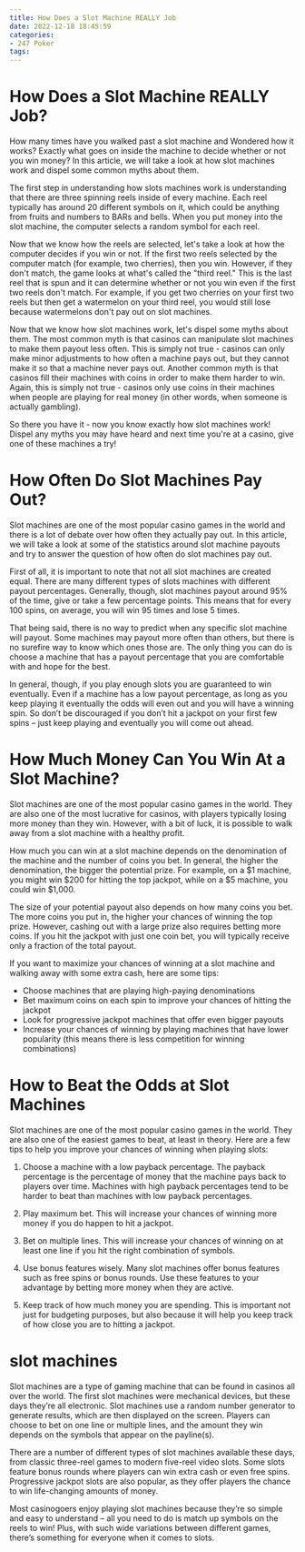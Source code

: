 ```yaml
---
title: How Does a Slot Machine REALLY Job
date: 2022-12-18 18:45:59
categories:
- 247 Poker
tags:
---
```



#  How Does a Slot Machine REALLY Job?

How many times have you walked past a slot machine and Wondered how it works? Exactly what goes on inside the machine to decide whether or not you win money? In this article, we will take a look at how slot machines work and dispel some common myths about them.

The first step in understanding how slots machines work is understanding that there are three spinning reels inside of every machine. Each reel typically has around 20 different symbols on it, which could be anything from fruits and numbers to BARs and bells. When you put money into the slot machine, the computer selects a random symbol for each reel.

Now that we know how the reels are selected, let's take a look at how the computer decides if you win or not. If the first two reels selected by the computer match (for example, two cherries), then you win. However, if they don't match, the game looks at what's called the "third reel." This is the last reel that is spun and it can determine whether or not you win even if the first two reels don't match. For example, if you get two cherries on your first two reels but then get a watermelon on your third reel, you would still lose because watermelons don't pay out on slot machines.

Now that we know how slot machines work, let's dispel some myths about them. The most common myth is that casinos can manipulate slot machines to make them payout less often. This is simply not true - casinos can only make minor adjustments to how often a machine pays out, but they cannot make it so that a machine never pays out. Another common myth is that casinos fill their machines with coins in order to make them harder to win. Again, this is simply not true - casinos only use coins in their machines when people are playing for real money (in other words, when someone is actually gambling).

So there you have it - now you know exactly how slot machines work! Dispel any myths you may have heard and next time you're at a casino, give one of these machines a try!

#  How Often Do Slot Machines Pay Out? 

Slot machines are one of the most popular casino games in the world and there is a lot of debate over how often they actually pay out. In this article, we will take a look at some of the statistics around slot machine payouts and try to answer the question of how often do slot machines pay out.

First of all, it is important to note that not all slot machines are created equal. There are many different types of slots machines with different payout percentages. Generally, though, slot machines payout around 95% of the time, give or take a few percentage points. This means that for every 100 spins, on average, you will win 95 times and lose 5 times.

That being said, there is no way to predict when any specific slot machine will payout. Some machines may payout more often than others, but there is no surefire way to know which ones those are. The only thing you can do is choose a machine that has a payout percentage that you are comfortable with and hope for the best.

In general, though, if you play enough slots you are guaranteed to win eventually. Even if a machine has a low payout percentage, as long as you keep playing it eventually the odds will even out and you will have a winning spin. So don’t be discouraged if you don’t hit a jackpot on your first few spins – just keep playing and eventually you will come out ahead.

#  How Much Money Can You Win At a Slot Machine?

Slot machines are one of the most popular casino games in the world. They are also one of the most lucrative for casinos, with players typically losing more money than they win. However, with a bit of luck, it is possible to walk away from a slot machine with a healthy profit.

How much you can win at a slot machine depends on the denomination of the machine and the number of coins you bet. In general, the higher the denomination, the bigger the potential prize. For example, on a $1 machine, you might win $200 for hitting the top jackpot, while on a $5 machine, you could win $1,000.

The size of your potential payout also depends on how many coins you bet. The more coins you put in, the higher your chances of winning the top prize. However, cashing out with a large prize also requires betting more coins. If you hit the jackpot with just one coin bet, you will typically receive only a fraction of the total payout.

If you want to maximize your chances of winning at a slot machine and walking away with some extra cash, here are some tips:

- Choose machines that are playing high-paying denominations
- Bet maximum coins on each spin to improve your chances of hitting the jackpot
- Look for progressive jackpot machines that offer even bigger payouts
- Increase your chances of winning by playing machines that have lower popularity (this means there is less competition for winning combinations)

# How to Beat the Odds at Slot Machines

Slot machines are one of the most popular casino games in the world. They are also one of the easiest games to beat, at least in theory. Here are a few tips to help you improve your chances of winning when playing slots:

1. Choose a machine with a low payback percentage. The payback percentage is the percentage of money that the machine pays back to players over time. Machines with high payback percentages tend to be harder to beat than machines with low payback percentages.

2. Play maximum bet. This will increase your chances of winning more money if you do happen to hit a jackpot.

3. Bet on multiple lines. This will increase your chances of winning on at least one line if you hit the right combination of symbols.

4. Use bonus features wisely. Many slot machines offer bonus features such as free spins or bonus rounds. Use these features to your advantage by betting more money when they are active.

5. Keep track of how much money you are spending. This is important not just for budgeting purposes, but also because it will help you keep track of how close you are to hitting a jackpot.

#  slot machines

Slot machines are a type of gaming machine that can be found in casinos all over the world. The first slot machines were mechanical devices, but these days they’re all electronic. Slot machines use a random number generator to generate results, which are then displayed on the screen. Players can choose to bet on one line or multiple lines, and the amount they win depends on the symbols that appear on the payline(s).

There are a number of different types of slot machines available these days, from classic three-reel games to modern five-reel video slots. Some slots feature bonus rounds where players can win extra cash or even free spins. Progressive jackpot slots are also popular, as they offer players the chance to win life-changing amounts of money.

Most casinogoers enjoy playing slot machines because they’re so simple and easy to understand – all you need to do is match up symbols on the reels to win! Plus, with such wide variations between different games, there’s something for everyone when it comes to slots.